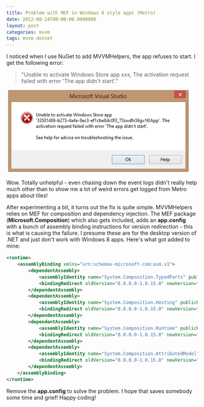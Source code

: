 ```yaml
---
title: Problem with MEF in Windows 8 style apps (Metro)
date: 2012-08-24T00:00:00.0000000
layout: post
categories: mvvm
tags: mvvm dotnet
---
```


I noticed when I use NuGet to add MVVMHelpers, the app refuses to start.  I get the following error:

> "Unable to activate Windows Store app xxx, The activation request failed with error 'The app didn't start'."

![](/images/vserr_metro.png "Metro App Error")

Wow. Totally unhelpful - even chasing down the event logs didn't really help much other than to show me a lot of weird errors get logged from Metro apps about tiles!

After experimenting a bit, it turns out the fix is quite simple.  MVVMHelpers relies on MEF for composition and dependency injection.  The MEF package (**Microsoft.Composition**) which also gets included, adds an **app.config** with a bunch of assembly binding instructions for version redirection - this is what is causing the failure.  I presume these are for the desktop version of .NET and just don't work with Windows 8 apps. Here's what got added to mine:

```xml
<runtime>
    <assemblyBinding xmlns="urn:schemas-microsoft-com:asm.v1">
        <dependentAssembly>
            <assemblyIdentity name="System.Composition.TypedParts" publicKeyToken="b03f5f7f11d50a3a" culture="neutral"/>
            <bindingRedirect oldVersion="0.0.0.0-1.0.15.0" newVersion="1.0.15.0"/>
        </dependentAssembly>
        <dependentAssembly>
            <assemblyIdentity name="System.Composition.Hosting" publicKeyToken="b03f5f7f11d50a3a" culture="neutral"/>
            <bindingRedirect oldVersion="0.0.0.0-1.0.15.0" newVersion="1.0.15.0"/>
        </dependentAssembly>
        <dependentAssembly>
            <assemblyIdentity name="System.Composition.Runtime" publicKeyToken="b03f5f7f11d50a3a" culture="neutral"/>
            <bindingRedirect oldVersion="0.0.0.0-1.0.15.0" newVersion="1.0.15.0"/>
        </dependentAssembly>
        <dependentAssembly>
            <assemblyIdentity name="System.Composition.AttributedModel" publicKeyToken="b03f5f7f11d50a3a" culture="neutral"/>
            <bindingRedirect oldVersion="0.0.0.0-1.0.15.0" newVersion="1.0.15.0"/>
        </dependentAssembly>
    </assemblyBinding>
</runtime>
```

Remove the **app.config** to solve the problem. I hope that saves somebody some time and grief! Happy coding!
